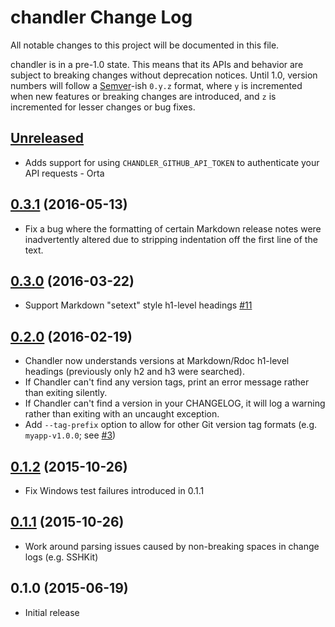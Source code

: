 # chandler Change Log

All notable changes to this project will be documented in this file.

chandler is in a pre-1.0 state. This means that its APIs and behavior are subject to breaking changes without deprecation notices. Until 1.0, version numbers will follow a [Semver][]-ish `0.y.z` format, where `y` is incremented when new features or breaking changes are introduced, and `z` is incremented for lesser changes or bug fixes.

## [Unreleased][]

* Adds support for using `CHANDLER_GITHUB_API_TOKEN` to authenticate your API requests - Orta

## [0.3.1][] (2016-05-13)

* Fix a bug where the formatting of certain Markdown release notes were
  inadvertently altered due to stripping indentation off the first line of the
  text.

## [0.3.0][] (2016-03-22)

* Support Markdown "setext" style h1-level headings [#11](https://github.com/mattbrictson/chandler/pull/11)

## [0.2.0][] (2016-02-19)

* Chandler now understands versions at Markdown/Rdoc h1-level headings (previously only h2 and h3 were searched).
* If Chandler can't find any version tags, print an error message rather than exiting silently.
* If Chandler can't find a version in your CHANGELOG, it will log a warning rather than exiting with an uncaught exception.
* Add `--tag-prefix` option to allow for other Git version tag formats (e.g. `myapp-v1.0.0`; see [#3](https://github.com/mattbrictson/chandler/issues/3))

## [0.1.2][] (2015-10-26)

* Fix Windows test failures introduced in 0.1.1

## [0.1.1][] (2015-10-26)

* Work around parsing issues caused by non-breaking spaces in change logs (e.g. SSHKit)

## 0.1.0 (2015-06-19)

* Initial release

[Semver]: http://semver.org
[Unreleased]: https://github.com/mattbrictson/chandler/compare/v0.3.1...HEAD
[0.3.1]: https://github.com/mattbrictson/chandler/compare/v0.3.0...v0.3.1
[0.3.0]: https://github.com/mattbrictson/chandler/compare/v0.2.0...v0.3.0
[0.2.0]: https://github.com/mattbrictson/chandler/compare/v0.1.2...v0.2.0
[0.1.2]: https://github.com/mattbrictson/chandler/compare/v0.1.1...v0.1.2
[0.1.1]: https://github.com/mattbrictson/chandler/compare/v0.1.0...v0.1.1

